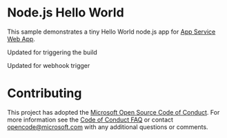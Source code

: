 # Node.js Hello World

This sample demonstrates a tiny Hello World node.js app for [App Service Web App](https://docs.microsoft.com/azure/app-service-web).

Updated for triggering the build

Updated for webhook trigger

# Contributing

This project has adopted the [Microsoft Open Source Code of Conduct](https://opensource.microsoft.com/codeofconduct/). For more information see the [Code of Conduct FAQ](https://opensource.microsoft.com/codeofconduct/faq/) or contact [opencode@microsoft.com](mailto:opencode@microsoft.com) with any additional questions or comments.



